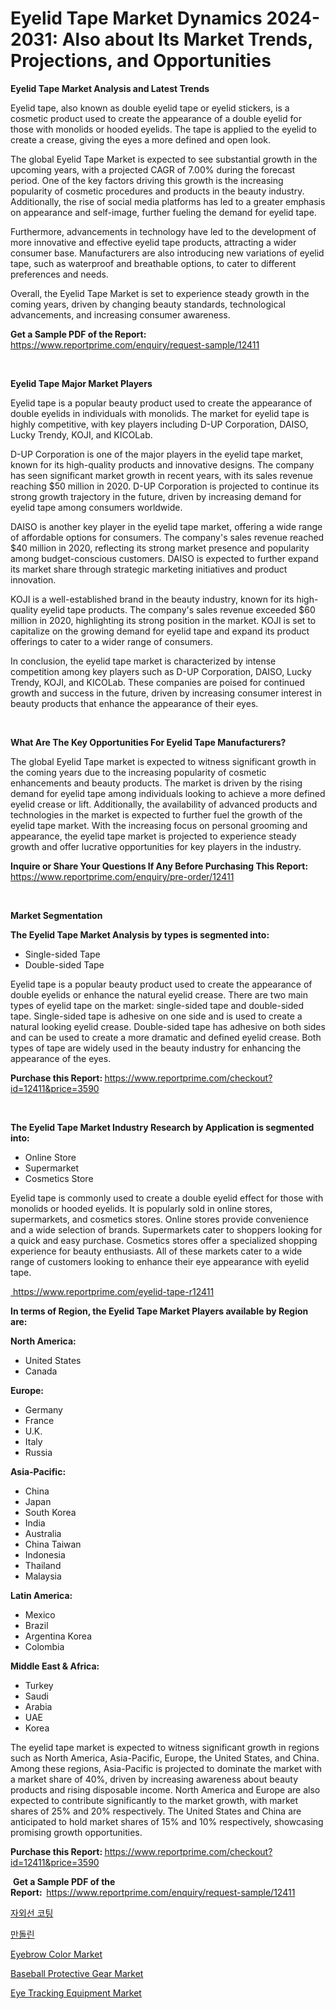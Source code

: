 <p><h1>Eyelid Tape Market Dynamics 2024-2031: Also about Its Market Trends, Projections, and Opportunities</h1></p><p><strong>Eyelid Tape Market Analysis and Latest Trends</strong></p>
<p><p>Eyelid tape, also known as double eyelid tape or eyelid stickers, is a cosmetic product used to create the appearance of a double eyelid for those with monolids or hooded eyelids. The tape is applied to the eyelid to create a crease, giving the eyes a more defined and open look.</p><p>The global Eyelid Tape Market is expected to see substantial growth in the upcoming years, with a projected CAGR of 7.00% during the forecast period. One of the key factors driving this growth is the increasing popularity of cosmetic procedures and products in the beauty industry. Additionally, the rise of social media platforms has led to a greater emphasis on appearance and self-image, further fueling the demand for eyelid tape.</p><p>Furthermore, advancements in technology have led to the development of more innovative and effective eyelid tape products, attracting a wider consumer base. Manufacturers are also introducing new variations of eyelid tape, such as waterproof and breathable options, to cater to different preferences and needs.</p><p>Overall, the Eyelid Tape Market is set to experience steady growth in the coming years, driven by changing beauty standards, technological advancements, and increasing consumer awareness.</p></p>
<p><strong>Get a Sample PDF of the Report:&nbsp;</strong> <a href="https://www.reportprime.com/enquiry/request-sample/12411">https://www.reportprime.com/enquiry/request-sample/12411</a></p>
<p>&nbsp;</p>
<p><strong>Eyelid Tape Major Market Players</strong></p>
<p><p>Eyelid tape is a popular beauty product used to create the appearance of double eyelids in individuals with monolids. The market for eyelid tape is highly competitive, with key players including D-UP Corporation, DAISO, Lucky Trendy, KOJI, and KICOLab.</p><p>D-UP Corporation is one of the major players in the eyelid tape market, known for its high-quality products and innovative designs. The company has seen significant market growth in recent years, with its sales revenue reaching $50 million in 2020. D-UP Corporation is projected to continue its strong growth trajectory in the future, driven by increasing demand for eyelid tape among consumers worldwide.</p><p>DAISO is another key player in the eyelid tape market, offering a wide range of affordable options for consumers. The company's sales revenue reached $40 million in 2020, reflecting its strong market presence and popularity among budget-conscious customers. DAISO is expected to further expand its market share through strategic marketing initiatives and product innovation.</p><p>KOJI is a well-established brand in the beauty industry, known for its high-quality eyelid tape products. The company's sales revenue exceeded $60 million in 2020, highlighting its strong position in the market. KOJI is set to capitalize on the growing demand for eyelid tape and expand its product offerings to cater to a wider range of consumers.</p><p>In conclusion, the eyelid tape market is characterized by intense competition among key players such as D-UP Corporation, DAISO, Lucky Trendy, KOJI, and KICOLab. These companies are poised for continued growth and success in the future, driven by increasing consumer interest in beauty products that enhance the appearance of their eyes.</p></p>
<p>&nbsp;</p>
<p><strong>What Are The Key Opportunities For Eyelid Tape Manufacturers?</strong></p>
<p><p>The global Eyelid Tape market is expected to witness significant growth in the coming years due to the increasing popularity of cosmetic enhancements and beauty products. The market is driven by the rising demand for eyelid tape among individuals looking to achieve a more defined eyelid crease or lift. Additionally, the availability of advanced products and technologies in the market is expected to further fuel the growth of the eyelid tape market. With the increasing focus on personal grooming and appearance, the eyelid tape market is projected to experience steady growth and offer lucrative opportunities for key players in the industry.</p></p>
<p><strong>Inquire or Share Your Questions If Any Before Purchasing This Report:</strong> <a href="https://www.reportprime.com/enquiry/pre-order/12411">https://www.reportprime.com/enquiry/pre-order/12411</a></p>
<p>&nbsp;</p>
<p><strong>Market Segmentation</strong></p>
<p><strong>The Eyelid Tape Market Analysis by types is segmented into:</strong></p>
<p><ul><li>Single-sided Tape</li><li>Double-sided Tape</li></ul></p>
<p><p>Eyelid tape is a popular beauty product used to create the appearance of double eyelids or enhance the natural eyelid crease. There are two main types of eyelid tape on the market: single-sided tape and double-sided tape. Single-sided tape is adhesive on one side and is used to create a natural looking eyelid crease. Double-sided tape has adhesive on both sides and can be used to create a more dramatic and defined eyelid crease. Both types of tape are widely used in the beauty industry for enhancing the appearance of the eyes.</p></p>
<p><strong>Purchase this Report:&nbsp;</strong><a href="https://www.reportprime.com/checkout?id=12411&price=3590">https://www.reportprime.com/checkout?id=12411&price=3590</a></p>
<p>&nbsp;</p>
<p><strong>The Eyelid Tape Market Industry Research by Application is segmented into:</strong></p>
<p><ul><li>Online Store</li><li>Supermarket</li><li>Cosmetics Store</li></ul></p>
<p><p>Eyelid tape is commonly used to create a double eyelid effect for those with monolids or hooded eyelids. It is popularly sold in online stores, supermarkets, and cosmetics stores. Online stores provide convenience and a wide selection of brands. Supermarkets cater to shoppers looking for a quick and easy purchase. Cosmetics stores offer a specialized shopping experience for beauty enthusiasts. All of these markets cater to a wide range of customers looking to enhance their eye appearance with eyelid tape.</p></p>
<p><a href="https://www.reportprime.com/eyelid-tape-r12411">&nbsp;https://www.reportprime.com/eyelid-tape-r12411</a></p>
<p><strong>In terms of Region, the Eyelid Tape Market Players available by Region are:</strong></p>
<p>
    <p> <strong> North America: </strong>
        <ul>
            <li>United States</li>
            <li>Canada</li>
        </ul>
        </p> 
    <p> <strong> Europe: </strong>
        <ul>
            <li>Germany</li>
            <li>France</li>
            <li>U.K.</li>
            <li>Italy</li>
            <li>Russia</li>
        </ul>
        </p> 
    <p> <strong> Asia-Pacific: </strong>
        <ul>
            <li>China</li>
            <li>Japan</li>
            <li>South Korea</li>
            <li>India</li>
            <li>Australia</li>
            <li>China Taiwan</li>
            <li>Indonesia</li>
            <li>Thailand</li>
            <li>Malaysia</li>
        </ul>
        </p> 
    <p> <strong> Latin America: </strong>
        <ul>
            <li>Mexico</li>
            <li>Brazil</li>
            <li>Argentina Korea</li>
            <li>Colombia</li>
        </ul>
        </p> 
    <p> <strong> Middle East & Africa: </strong>
        <ul>
            <li>Turkey</li>
            <li>Saudi</li>
            <li>Arabia</li>
            <li>UAE</li>
            <li>Korea</li>
        </ul>
    </p>
    </p>
<p><p>The eyelid tape market is expected to witness significant growth in regions such as North America, Asia-Pacific, Europe, the United States, and China. Among these regions, Asia-Pacific is projected to dominate the market with a market share of 40%, driven by increasing awareness about beauty products and rising disposable income. North America and Europe are also expected to contribute significantly to the market growth, with market shares of 25% and 20% respectively. The United States and China are anticipated to hold market shares of 15% and 10% respectively, showcasing promising growth opportunities.</p></p>
<p><strong>Purchase this Report: </strong><a href="https://www.reportprime.com/checkout?id=12411&price=3590">https://www.reportprime.com/checkout?id=12411&price=3590</a></p>
<p>&nbsp;<strong>Get a Sample PDF of the Report:&nbsp;&nbsp;</strong><a href="https://www.reportprime.com/enquiry/request-sample/12411">https://www.reportprime.com/enquiry/request-sample/12411</a></p>
<p><strong></strong></p>
<p><p><a href="https://github.com/Elenrrera7685/Market-Research-Report-List-1/blob/main/162746468072.md">자외선 코팅</a></p><p><a href="https://github.com/vsn7qpua81q/Market-Research-Report-List-2/blob/main/497305168071.md">만돌린</a></p><p><a href="https://github.com/Whitneyboyettebo9kiw7yr13/Market-Research-Report-List-2/blob/main/eyebrow-color-market.md">Eyebrow Color Market</a></p><p><a href="https://issuu.com/reportprime-2/docs/baseball-protective-gear-market-size-2030.pptx">Baseball Protective Gear Market</a></p><p><a href="https://github.com/sonuprakash1/Market-Research-Report-List-2/blob/main/eye-tracking-equipment-market.md">Eye Tracking Equipment Market</a></p></p>